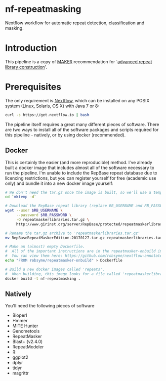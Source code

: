 # nf-repeatmasking
Nextflow workflow for automatic repeat detection, classification and masking.

# Introduction
This pipeline is a copy
of [MAKER](http://www.yandell-lab.org/software/maker.html)
recommendation for
'[advanced repeat library construction](http://weatherby.genetics.utah.edu/MAKER/wiki/index.php/Repeat_Library_Construction-Advanced)'.

# Prerequisites
The only requirement is [Nextflow](https://www.nextflow.io), which can
be installed on any POSIX system (Linux, Solaris, OS X) with Java 7 or 8:

```sh
curl -s https://get.nextflow.io | bash
```

The pipeline itself requires a great many different pieces of
software. There are two ways to install all of the software packages
and scripts required for this pipeline - natively, or by using docker
(recommended).

## Docker
This is certainly the easier (and more reproducible) method. I've
already built a docker image that includes almost all of the software
necessary to run the pipeline. I'm unable to include the RepBase
repeat database due to licencing restrictions, but you can register
yourself for free (academic use only) and bundle it into a new docker
image yourself:

```sh
# We don't need the tar.gz once the image is built, so we'll use a temporary directory.
cd `mktemp -d`

# Download the RepBase repeat library (replace RB_USERNAME and RB_PASSWORD with your username and password)
wget --user $RB_USERNAME \
	 --password $RB_PASSWORD \
	 -O repeatmaskerlibraries.tar.gz \
     http://www.girinst.org/server/RepBase/protected/repeatmaskerlibraries/RepBaseRepeatMaskerEdition-20170127.tar.gz

# Rename the tar.gz archive to 'repeatmaskerlibraries.tar.gz'
mv RepBaseRepeatMaskerEdition-20170127.tar.gz repeatmaskerlibraries.tar.gz

# Make an (almost) empty Dockerfile.
#  All of the important instructions are in the repeatmasker-onbuild image
#  You can view them here: https://github.com/robsyme/nextflow-annotate/blob/master/Dockerfiles/RepeatMasker-onbuild/Dockerfile
echo "FROM robsyme/repeatmasker-onbuild" > Dockerfile

# Build a new docker images called 'repeats'.
#  When building, this image looks for a file called 'repeatmaskerlibraries.tar.gz' which it pulls into the image.
docker build -t nf-repeatmasking .
```

## Natively
You'll need the following pieces of software

- Bioperl
- Hmmer
- MITE Hunter
- Genometools
- RepeatMasker
- Blast+ (v2.4.0)
- RepeatModeler
- R
- ggplot2
- dplyr
- tidyr
- magrittr
